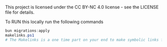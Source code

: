 This project is licensed under the CC BY-NC 4.0 license - see the LICENSE file for details.

To RUN this locally
run the following commands

```ps1
bun migrations:apply
makelinks.ps1
# The Makelinks is a one time part on your end to make symbolic links for db to easily run in the local environment, no worries if you see errors
```
